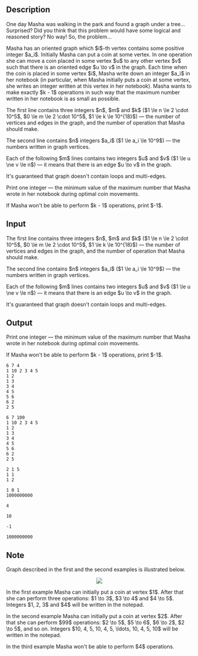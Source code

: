 ## Description

<div><p>One day Masha was walking in the park and found a graph under a tree... Surprised? Did you think that this problem would have some logical and reasoned story? No way! So, the problem...</p><p>Masha has an oriented graph which $i$-th vertex contains some positive integer $a_i$. Initially Masha can put a coin at some vertex. In one operation she can move a coin placed in some vertex $u$ to any other vertex $v$ such that there is an oriented edge $u \to v$ in the graph. Each time when the coin is placed in some vertex $i$, Masha write down an integer $a_i$ in her notebook (in particular, when Masha initially puts a coin at some vertex, she writes an integer written at this vertex in her notebook). Masha wants to make exactly $k - 1$ operations in such way that the maximum number written in her notebook is as small as possible.</p></div><div class="input-specification"><p>The first line contains three integers $n$, $m$ and $k$ ($1 \le n \le 2 \cdot 10^5$, $0 \le m \le 2 \cdot 10^5$, $1 \le k \le 10^{18}$)&nbsp;— the number of vertices and edges in the graph, and the number of operation that Masha should make.</p><p>The second line contains $n$ integers $a_i$ ($1 \le a_i \le 10^9$)&nbsp;— the numbers written in graph vertices.</p><p>Each of the following $m$ lines contains two integers $u$ and $v$ ($1 \le u \ne v \le n$)&nbsp;— it means that there is an edge $u \to v$ in the graph.</p><p>It's guaranteed that graph doesn't contain loops and multi-edges.</p></div><div class="output-specification"><p>Print one integer&nbsp;— the minimum value of the maximum number that Masha wrote in her notebook during optimal coin movements.</p><p>If Masha won't be able to perform $k - 1$ operations, print $-1$.</p></div>

## Input

<p>The first line contains three integers $n$, $m$ and $k$ ($1 \le n \le 2 \cdot 10^5$, $0 \le m \le 2 \cdot 10^5$, $1 \le k \le 10^{18}$)&nbsp;— the number of vertices and edges in the graph, and the number of operation that Masha should make.</p><p>The second line contains $n$ integers $a_i$ ($1 \le a_i \le 10^9$)&nbsp;— the numbers written in graph vertices.</p><p>Each of the following $m$ lines contains two integers $u$ and $v$ ($1 \le u \ne v \le n$)&nbsp;— it means that there is an edge $u \to v$ in the graph.</p><p>It's guaranteed that graph doesn't contain loops and multi-edges.</p>

## Output

<p>Print one integer&nbsp;— the minimum value of the maximum number that Masha wrote in her notebook during optimal coin movements.</p><p>If Masha won't be able to perform $k - 1$ operations, print $-1$.</p>





```input1
6 7 4
1 10 2 3 4 5
1 2
1 3
3 4
4 5
5 6
6 2
2 5
```




```input2
6 7 100
1 10 2 3 4 5
1 2
1 3
3 4
4 5
5 6
6 2
2 5
```




```input3
2 1 5
1 1
1 2
```




```input4
1 0 1
1000000000
```




```output1
4
```




```output2
10
```




```output3
-1
```




```output4
1000000000
```



## Note

<p>Graph described in the first and the second examples is illustrated below.</p><center> <img class="tex-graphics" src="file://W4Wxg9pO.png" style="max-width: 100.0%;max-height: 100.0%;"> </center><p>In the first example Masha can initially put a coin at vertex $1$. After that she can perform three operations: $1 \to 3$, $3 \to 4$ and $4 \to 5$. Integers $1, 2, 3$ and $4$ will be written in the notepad.</p><p>In the second example Masha can initially put a coin at vertex $2$. After that she can perform $99$ operations: $2 \to 5$, $5 \to 6$, $6 \to 2$, $2 \to 5$, and so on. Integers $10, 4, 5, 10, 4, 5, \ldots, 10, 4, 5, 10$ will be written in the notepad.</p><p>In the third example Masha won't be able to perform $4$ operations.</p>
